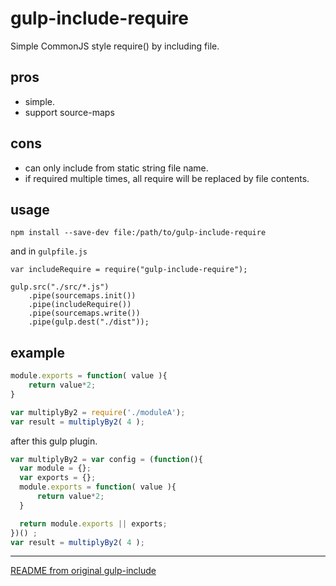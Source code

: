 # gulp-include-require
Simple CommonJS style require() by including file.

## pros
* simple.
* support source-maps

## cons
* can only include from static string file name.
* if required multiple times, all require will be replaced by file contents.

## usage

```
npm install --save-dev file:/path/to/gulp-include-require
```

and in `gulpfile.js`

```
var includeRequire = require("gulp-include-require");

gulp.src("./src/*.js")
    .pipe(sourcemaps.init())
    .pipe(includeRequire())
    .pipe(sourcemaps.write())
    .pipe(gulp.dest("./dist"));
```

## example

```src/moduleA.js
module.exports = function( value ){
    return value*2;
}
```

```src/moduleB.js
var multiplyBy2 = require('./moduleA');
var result = multiplyBy2( 4 );
```

after this gulp plugin.

```dist/result.js
var multiplyBy2 = var config = (function(){
  var module = {};
  var exports = {};
  module.exports = function( value ){
      return value*2;
  }

  return module.exports || exports;
})() ;
var result = multiplyBy2( 4 );
```

----
[README from original gulp-include](./README-gulp-include.md)

